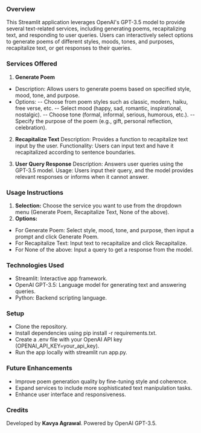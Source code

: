### Overview
This Streamlit application leverages OpenAI's GPT-3.5 model to provide several text-related services, including generating poems, recapitalizing text, and responding to user queries. Users can interactively select options to generate poems of different styles, moods, tones, and purposes, recapitalize text, or get responses to their queries.

### Services Offered
1. **Generate Poem**
- Description: Allows users to generate poems based on specified style, mood, tone, and purpose.
- Options:
-- Choose from poem styles such as classic, modern, haiku, free verse, etc.
-- Select mood (happy, sad, romantic, inspirational, nostalgic).
-- Choose tone (formal, informal, serious, humorous, etc.).
-- Specify the purpose of the poem (e.g., gift, personal reflection, celebration).

2. **Recapitalize Text**
Description: Provides a function to recapitalize text input by the user.
Functionality: Users can input text and have it recapitalized according to sentence boundaries.

3. **User Query Response**
Description: Answers user queries using the GPT-3.5 model.
Usage: Users input their query, and the model provides relevant responses or informs when it cannot answer.

### Usage Instructions
1. **Selection:** Choose the service you want to use from the dropdown menu (Generate Poem, Recapitalize Text, None of the above).
2. **Options:**
- For Generate Poem: Select style, mood, tone, and purpose, then input a prompt and click Generate Poem.
- For Recapitalize Text: Input text to recapitalize and click Recapitalize.
- For None of the above: Input a query to get a response from the model.

### Technologies Used
- Streamlit: Interactive app framework.
- OpenAI GPT-3.5: Language model for generating text and answering queries.
- Python: Backend scripting language.

### Setup
- Clone the repository.
- Install dependencies using pip install -r requirements.txt.
- Create a .env file with your OpenAI API key (OPENAI_API_KEY=your_api_key).
- Run the app locally with streamlit run app.py.

### Future Enhancements
- Improve poem generation quality by fine-tuning style and coherence.
- Expand services to include more sophisticated text manipulation tasks.
- Enhance user interface and responsiveness.

### Credits
Developed by **Kavya Agrawal**.
Powered by OpenAI GPT-3.5.